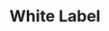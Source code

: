 ---
title: White Label
layout: category
category: "white-label"
permalink: /en/category/white-label
lang: en
---